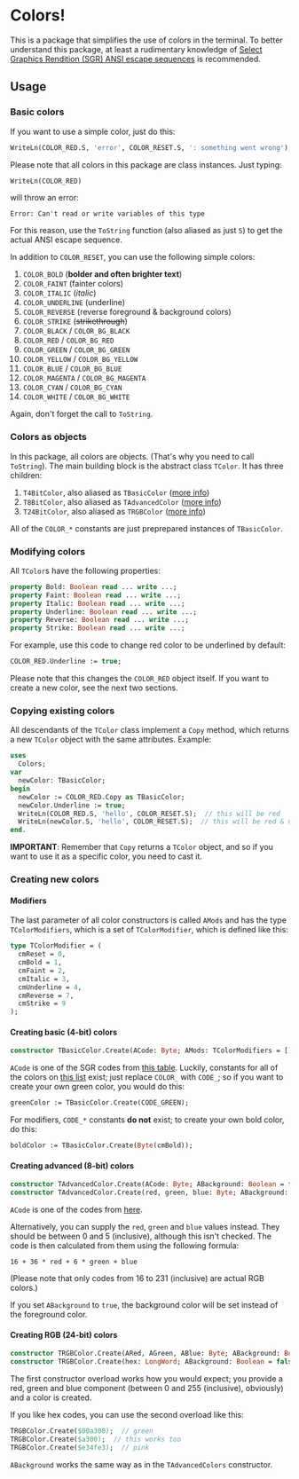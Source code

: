 # Colors!

This is a package that simplifies the use of colors in the terminal. To better understand this package, at least a rudimentary knowledge of [Select Graphics Rendition (SGR) ANSI escape sequences](https://en.wikipedia.org/wiki/ANSI_escape_code#SGR) is recommended.

## Usage

### Basic colors

If you want to use a simple color, just do this:

~~~ pascal
WriteLn(COLOR_RED.S, 'error', COLOR_RESET.S, ': something went wrong');
~~~

Please note that all colors in this package are class instances. Just typing:

~~~ pascal
WriteLn(COLOR_RED)
~~~

will throw an error:

~~~
Error: Can't read or write variables of this type
~~~

For this reason, use the `ToString` function (also aliased as just `S`) to get the actual ANSI escape sequence.

In addition to `COLOR_RESET`, you can use the following simple colors:

<span id="color-constants-list"></span>

   1. `COLOR_BOLD` (**bolder and often brighter text**)
   2. `COLOR_FAINT` (fainter colors)
   3. `COLOR_ITALIC` (*italic*)
   4. `COLOR_UNDERLINE` (underline)
   5. `COLOR_REVERSE` (reverse foreground & background colors)
   6. `COLOR_STRIKE` (~~strikethrough~~)
   7. `COLOR_BLACK` / `COLOR_BG_BLACK`
   8. `COLOR_RED` / `COLOR_BG_RED`
   9. `COLOR_GREEN` / `COLOR_BG_GREEN`
  10. `COLOR_YELLOW` / `COLOR_BG_YELLOW`
  11. `COLOR_BLUE` / `COLOR_BG_BLUE`
  12. `COLOR_MAGENTA` / `COLOR_BG_MAGENTA`
  13. `COLOR_CYAN` / `COLOR_BG_CYAN`
  14. `COLOR_WHITE` / `COLOR_BG_WHITE`

Again, don't forget the call to `ToString`.

### Colors as objects

In this package, all colors are objects. (That's why you need to call `ToString`). The main building block is the abstract class `TColor`. It has three children:

  1. `T4BitColor`, also aliased as `TBasicColor` ([more info](https://en.wikipedia.org/wiki/ANSI_escape_code#3-bit_and_4-bit))
  2. `T8BitColor`, also aliased as `TAdvancedColor` ([more info](https://en.wikipedia.org/wiki/ANSI_escape_code#8-bit))
  3. `T24BitColor`, also aliased as `TRGBColor` ([more info](https://en.wikipedia.org/wiki/ANSI_escape_code#24-bit))

All of the `COLOR_*` constants are just preprepared instances of `TBasicColor`.

### Modifying colors

All `TColor`s have the following properties:

~~~ pascal
property Bold: Boolean read ... write ...;
property Faint: Boolean read ... write ...;
property Italic: Boolean read ... write ...;
property Underline: Boolean read ... write ...;
property Reverse: Boolean read ... write ...;
property Strike: Boolean read ... write ...;
~~~

For example, use this code to change red color to be underlined by default:

~~~ pascal
COLOR_RED.Underline := true;
~~~

Please note that this changes the `COLOR_RED` object itself. If you want to create a new color, see the next two sections.

### Copying existing colors

All descendants of the `TColor` class implement a `Copy` method, which returns a new `TColor` object with the same attributes. Example:

~~~ pascal
uses
  Colors;
var
  newColor: TBasicColor;
begin
  newColor := COLOR_RED.Copy as TBasicColor;
  newColor.Underline := true;
  WriteLn(COLOR_RED.S, 'hello', COLOR_RESET.S);  // this will be red
  WriteLn(newColor.S, 'hello', COLOR_RESET.S);  // this will be red & underlined
end.
~~~

**IMPORTANT**: Remember that `Copy` returns a `TColor` object, and so if you want to use it as a specific color, you need to cast it.

### Creating new colors

#### Modifiers

The last parameter of all color constructors is called `AMods` and has the type `TColorModifiers`, which is a set of `TColorModifier`, which is defined like this:

~~~ pascal
type TColorModifier = (
  cmReset = 0,
  cmBold = 1,
  cmFaint = 2,
  cmItalic = 3,
  cmUnderline = 4,
  cmReverse = 7,
  cmStrike = 9
);
~~~

#### Creating basic (4-bit) colors

~~~ pascal
constructor TBasicColor.Create(ACode: Byte; AMods: TColorModifiers = []);
~~~

`ACode` is one of the SGR codes from [this table](https://en.wikipedia.org/wiki/ANSI_escape_code#SGR). Luckily, constants for all of the colors on [this list](#color-constants-list) exist; just replace `COLOR_` with `CODE_`; so if you want to create your own green color, you would do this:

~~~ pascal
greenColor := TBasicColor.Create(CODE_GREEN);
~~~

For modifiers, `CODE_*` constants **do not** exist; to create your own bold color, do this:

~~~ pascal
boldColor := TBasicColor.Create(Byte(cmBold));
~~~

#### Creating advanced (8-bit) colors

~~~ pascal
constructor TAdvancedColor.Create(ACode: Byte; ABackground: Boolean = false; AMods: TColorModifiers = []);
constructor TAdvancedColor.Create(red, green, blue: Byte; ABackground: Boolean = false; AMods: TColorModifiers = []);
~~~

`ACode` is one of the codes from [here](https://en.wikipedia.org/wiki/ANSI_escape_code#8-bit).

Alternatively, you can supply the `red`, `green` and `blue` values instead. They should be between 0 and 5 (inclusive), although this isn't checked. The code is then calculated from them using the following formula:

    16 + 36 * red + 6 * green + blue

(Please note that only codes from 16 to 231 (inclusive) are actual RGB colors.)

If you set `ABackground` to `true`, the background color will be set instead of the foreground color.

#### Creating RGB (24-bit) colors

~~~ pascal
constructor TRGBColor.Create(ARed, AGreen, ABlue: Byte; ABackground: Boolean = false; AMods: TColorModifiers = []);
constructor TRGBColor.Create(hex: LongWord; ABackground: Boolean = false; AMods: TColorModifiers = []);
~~~

The first constructor overload works how you would expect; you provide a red, green and blue component (between 0 and 255 (inclusive), obviously) and a color is created.

If you like hex codes, you can use the second overload like this:

~~~ pascal
TRGBColor.Create($00a300);  // green
TRGBColor.Create($a300);  // this works too
TRGBColor.Create($e34fe3);  // pink
~~~

`ABackground` works the same way as in the `TAdvancedColors` constructor.
